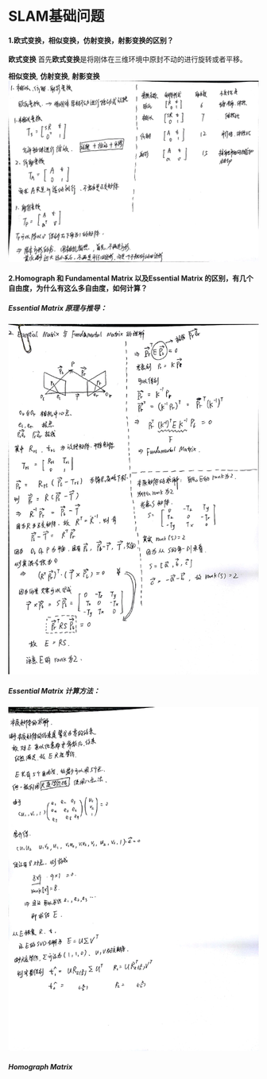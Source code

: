 # SLAM基础问题

#### 1.欧式变换，相似变换，仿射变换，射影变换的区别？
**欧式变换**
首先**欧式变换**是将刚体在三维环境中原封不动的进行旋转或者平移。

**相似变换**, **仿射变换**, **射影变换**
![](images/Q1.jpg)

#### 2.Homograph 和 Fundamental Matrix 以及Essential Matrix 的区别，有几个自由度，为什么有这么多自由度，如何计算？

##### Essential Matrix 原理与推导：
![](images/Q2_1.jpg)

##### Essential Matrix 计算方法：
![](images/Q2_2.jpg)

##### Homograph Matrix

